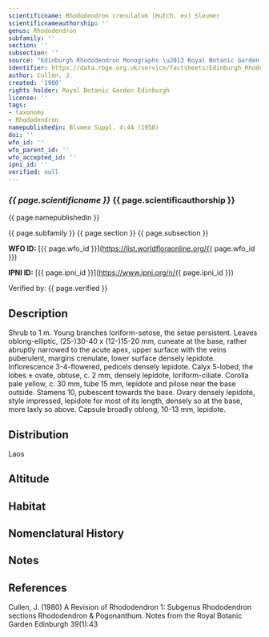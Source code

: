 ```yaml
---
scientificname: Rhododendron crenulatum [Hutch. ex] Sleumer
scientificnameauthorship: ''
genus: Rhododendron
subfamily: ''
section: ''
subsection: ''
source: "Edinburgh Rhododendron Monographs \u2013 Royal Botanic Garden Edinburgh"
identifier: https://data.rbge.org.uk/service/factsheets/Edinburgh_Rhododendron_Monographs.xhtml
author: Cullen, J.
created: '1980'
rights holder: Royal Botanic Garden Edinburgh
license: ''
tags:
- taxonomy
- Rhododendron
namepublishedin: Blumea Suppl. 4:44 (1958)
doi: ''
wfo_id: ''
wfo_parent_id: ''
wfo_accepted_id: ''
ipni_id: ''
verified: null
---
```

### _{{ page.scientificname }}_ {{ page.scientificauthorship }}
 {{ page.namepublishedin }}

{{ page.subfamily }} {{ page.section }} {{ page.subsection }}

**WFO ID:** [{{ page.wfo_id }}](https://list.worldfloraonline.org/{{ page.wfo_id }})

**IPNI ID:** [{{ page.ipni_id }}](https://www.ipni.org/n/{{ page.ipni_id }})

Verified by: {{ page.verified }}



## Description
Shrub to 1 m. Young branches loriform-setose, the setae persistent. Leaves oblong-elliptic, (25-)30-40 x (12-)15-20 mm, cuneate at the base, rather abruptly narrowed to the acute apex, upper surface with the veins puberulent, margins crenulate, lower surface densely lepidote. Inflorescence 3-4-flowered, pedicels densely lepidote. Calyx 5-lobed, the lobes ± ovate, obtuse, c. 2 mm, densely lepidote, loriform-ciliate. Corolla pale yellow, c. 30 mm, tube 15 mm, lepidote and pilose near the base outside. Stamens 10, pubescent towards the base. Ovary densely lepidote, style impressed, lepidote for most of its length, densely so at the base, more laxly so above. Capsule broadly oblong, 10-13 mm, lepidote.

## Distribution
Laos

## Altitude


## Habitat


## Nomenclatural History

                       
## Notes


## References

Cullen, J. (1980) A Revision of Rhododendron 1: Subgenus Rhododendron sections Rhododendron & Pogonanthum. Notes from the Royal Botanic Garden Edinburgh 39(1):43
